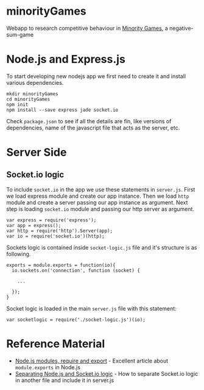 # minorityGames
Webapp to research competitive behaviour in [Minority Games](http://en.wikipedia.org/wiki/El_Farol_Bar_problem), a negative-sum-game 
# Node.js and Express.js
To start developing new nodejs app we first need to create it and install various dependencies.

	mkdir minorityGames
	cd minorityGames
	npm init
	npm install --save express jade socket.io

Check `package.json` to see if all the details are fin, like versions of dependencies, name of the javascript file that acts as the server, etc.

# Server Side

## Socket.io logic
To include `socket.io` in the app we use these statements in `server.js`. First we load express module and create our app instance. Then we load `http` module and create a server passing our app instance as argument. Next step is loading `socket.io` module and passing our http server as argument.

	var express = require('express');
	var app = express();
	var http = require('http').Server(app);
	var io = require('socket.io')(http);

Sockets logic is contained inside `socket-logic.js` file and it's structure is as following.

	exports = module.exports = function(io){
	  io.sockets.on('connection', function (socket) {
	    
	    ...

	  });
	}

Socket logic is loaded in the main `server.js` file with this statement:

	var socketlogic = require('./socket-logic.js')(io);


# Reference Material

* [Node.js modules, require and export](http://openmymind.net/2012/2/3/Node-Require-and-Exports/) - Excellent article about `module.exports` in Node.js
* [Separating Node.js and Socket.io logic](http://stackoverflow.com/questions/23653617/socket-io-listen-events-in-separate-files-in-node-js) - How to separate Socket.io logic in another file and include it in server.js
